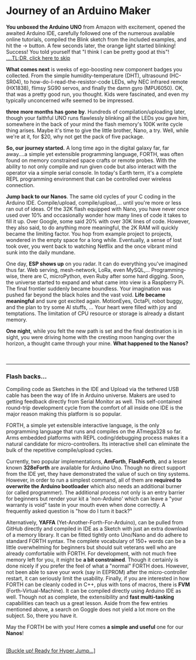 # Journey of an Arduino Maker

**You unboxed the Arduino UNO** from Amazon with excitement, opened the awaited Arduino IDE, carefully followed one of the numerous available online tutorials, compiled the Blink sketch from the included examples, and hit the -> button. A few seconds later, the orange light started blinking! Success! You told yourself that "I think I can be pretty good at this"! <a href="https://chochain.github.io/nanoFORTH/html/page2.html" target="_blank">....TL;DR, click here to skip</a>

**What comes next** is weeks of ego-boosting new component badges you collected. From the simple humidity-temperature (DHT), ultrasound (HC-SR04), to how-do-I-read-the-resistor-code LEDs, why NEC infrared remote (HX1838), flimsy SG90 servos, and finally the damn gyro (MPU6050). OK, that was a pretty good run, you thought. Kids were fascinated, and even my typically unconcerned wife seemed to be impressed.

**three more months has gone by**. Hundreds of compilation/uploading later, though your faithful UNO runs flawlessly blinking all the LEDs you gave him, somewhere in the back of your mind the flash memory's 100K write cycle thing arises. Maybe it's time to give the little brother, Nano, a try. Well, while we're at it, for $20, why not get the pack of five package.

**So, our journey started.** A long time ago in the digital galaxy far, far away....a simple yet extensible programming language, FORTH, was often found on memory constrained space crafts or remote probes. With the ability to not only compile and run given code but also interact with the operator via a simple serial console. In today's Earth term, it's a complete REPL programming environment that can be controlled over wireless connection.

**Jump back to our Nanos**. The same old cycles of your C coding in the Arduino IDE. Compile/upload, compile/upload,... until you're more or less ran out of ideas. Of the 32K flash equipped with Nano, you have never once used over 10% and occasionally wonder how many lines of code it takes to fill it up. Over Google, some said 20% with over 30K lines of code. However, they also said, to do anything more meaningful, the 2K RAM will quickly became the limiting factor. You hop from example project to projects, wondered in the empty space for a long while. Eventually, a sense of lost took over, you went back to watching Netflix and the once vibrant mind sunk into the daily mundane.

One day, **ESP shows up** on you radar. It can do everything you've imagined thus far. Web serving, mesh-network, LoRa, even MySQL,... Programming-wise, there are C, microPython, even Ruby after some hard digging. Soon, the universe started to expand and what came into view is a Raspberry Pi. The final frontier suddenly became boundless. Your imagination was pushed far beyond the black holes and the vast void. **Life became meaningful** and sure got excited again. MotionEyes, OctaPi, robot buggy, and the plan to try some AI stuffs, ... Your heart were filled with joy and temptations. The limitation of CPU resource or storage is already a distant memory.

**One night**, while you felt the new path is set and the final destination is in sight, you were driving home with the cresting moon hanging over the horizon, a thought came through your mine. **What happened to the Nanos?**
<br/>
<br/>
<br/>
***
### Flash backs...

Compiling code as Sketches in the IDE and Upload via the tethered USB cable has been the way of life in Arduino universe. Makers are used to getting feedback directly from Serial Monitor as well. This self-contained round-trip development cycle from the comfort of all inside one IDE is the major reason making this platform is so popular.

FORTH, a simple yet extensible interactive language, is the only programming language that runs and compiles on the ATmega328 so far. Arms embedded platforms with REPL coding/debugging process makes it a natural candidate for micro-controllers. Its interactive shell can eliminate the bulk of the repetitive compile/upload cycles.

Currently, two popular implementations, **AmForth**, **FlashForth**, and a lesser known **328eForth** are available for Arduino Uno. Though no direct support from the IDE yet, they have demonstrated the value of such on tiny systems. However, in order to run a simplest command, all of them are **required to overwrite the Arduino bootloader** which also needs an additional burner (or called programmer). The additional process not only is an entry barrier for beginners but render your kit a 'non-Arduino' which can leave a "your warranty is void" taste in your mouth even when done correctly. A frequently asked question is "how do I turn it back?"

Alternatively, **YAFFA** (Yet-Another-Forth-For-Arduino), can be pulled from GitHub directly and compiled in IDE as a Sketch with just an extra download of a memory library. It can be fitted tightly onto Uno/Nano and do adhere to standard FORTH syntax. The complete vocabulary of 150+ words can be a little overwhelming for beginners but should suit veterans well who are already comfortable with FORTH. For development, with not much free memory left for you, it might be **a bit constrained**. Though it certainly is done nicely if you prefer the feel of what a "normal" FORTH does. However, not been able to save your work (say in EEPROM) after the micro-controller restart, it can seriously limit the usability. Finally, if you are interested in how FORTH can be cleanly coded in C++, plus with tons of macros, there is **FVM** (Forth-Virtual-Machine). It can be compiled directly using Arduino IDE as well. Though not as complete, the extensibility and **fast multi-tasking** capabilities can teach us a great lesson. Aside from the few entries mentioned above, a search on Goggle does not yield a lot more on the subject. So, there you have it.

May the FORTH be with you! Here comes **a simple and useful** one for our **Nanos**!

<br/>
<a href="https://chochain.github.io/nanoFORTH/html/page1.html">[Buckle up! Ready for Hyper Jump...]</a>


